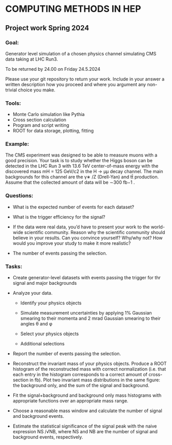 # COMPUTING METHODS IN HEP

## Project work Spring 2024

### Goal: 
Generator level simulation of a chosen physics channel simulating CMS data taking at LHC Run3.

To be returned by 24.00 on Friday 24.5.2024

Please use your git repository to return your work. Include in your answer a written description how
you proceed and where you argument any non-trivial choice you make.


### Tools:
   * Monte Carlo simulation like Pythia
   * Cross section calculation
   * Program and script writing
   * ROOT for data storage, plotting, fitting

### Example:

The CMS experiment was designed to be able to measure muons with a good precision. Your
task is to study whether the Higgs boson can be detected in the LHC Run 3 with 13.6 TeV
center-of-mass energy with the discovered mass mH = 125 GeV/c2 in the H → μμ decay channel.
The main backgrounds for this channel are the γ∗ /Z (Drell-Yan) and tt̄ production. Assume
that the collected amount of data will be ∼300 fb−1 .

### Questions:

* What is the expected number of events for each dataset?

* What is the trigger efficiency for the signal?

* If the data were real data, you’d have to present your work to the world-wide scientific
community. Reason why the scientific community should believe in your results. Can you
convince yourself? Why/why not? How would you improve your study to make it more
realistic?

* The number of events passing the selection.

### Tasks:
* Create generator-level datasets with events passing the trigger for thr signal and major backgrounds

* Analyze your data.

   * Identify your physics objects

   * Simulate measurement uncertainties by applying 1% Gaussian smearing to their momenta and 2 mrad Gaussian smearing to their angles θ and φ
	
   * Select your physics objects
	
   * Additional selections

* Report the number of events passing the selection.

* Reconstruct the invariant mass of your physics objects. Produce a ROOT histogram of the reconstructed mass with correct
normalization (i.e. that each entry in the histogram corresponds to a correct amount
of cross-section in fb). Plot two invariant mass distributions in the same figure: the
background only, and the sum of the signal and background.

* Fit the signal+background and background only mass histograms with appropriate functions over an appropriate mass range.

* Choose a reasonable mass window and calculate the number of signal and background events.

* Estimate the statistical significance of the signal peak with the naive expression NS /√NB,
where NS and NB are the number of signal and background events, respectively. 






